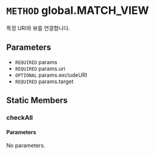 # `METHOD` global.MATCH_VIEW
특정 URI와 뷰를 연결합니다.

## Parameters
* `REQUIRED` params 
* `REQUIRED` params.uri 
* `OPTIONAL` params.excludeURI 
* `REQUIRED` params.target 

## Static Members

### checkAll
#### Parameters
No parameters.
